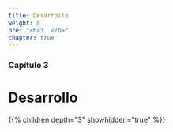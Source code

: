 ```yaml
---
title: Desarrollo
weight: 8
pre: "<b>3. </b>"
chapter: true
---
```


### Capítulo 3

# Desarrollo

{{% children depth="3" showhidden="true" %}}